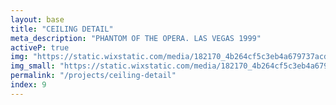 ```yaml
---
layout: base
title: "CEILING DETAIL"
meta_description: "PHANTOM OF THE OPERA. LAS VEGAS 1999"
activeP: true
img: "https://static.wixstatic.com/media/182170_4b264cf5c3eb4a679737acdf866d378b~mv2.png"
img_small: "https://static.wixstatic.com/media/182170_4b264cf5c3eb4a679737acdf866d378b~mv2.png"
permalink: "/projects/ceiling-detail"
index: 9
---
```

